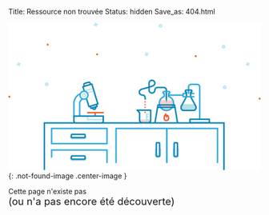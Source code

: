 Title: Ressource non trouvée
Status: hidden
Save_as: 404.html

![page-not-found](/images/page-not-found.png){: .not-found-image .center-image }

<div class="no-found-text">Cette page n'existe pas<br><div style="font-size: 20px;">(ou n'a pas encore été découverte)</div></div>